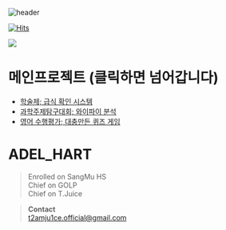 ![header](https://capsule-render.vercel.app/api?&type=waving&color=0:E8CBC0,100:636FA4&text=welcome%20To%20Adel%20Hart%20PAGE&fontColor=FFFF&animation=twinkling&fontSize=30)  
  
  
[![Hits](https://hits.seeyoufarm.com/api/count/incr/badge.svg?url=https%3A%2F%2Fgithub.com%2FAdel-Hart&count_bg=%23C8B83D&title_bg=%23555555&icon=&icon_color=%23E7E7E7&title=Views&edge_flat=false)](https://hits.seeyoufarm.com)
  
  
<img src="https://media.tenor.com/OEQ8NOhu2nwAAAAi/mind-blown-mind-explosion.gif">  


**메인프로젝트 (클릭하면 넘어갑니다)**  
===============  
- [학술제; 급식 확인 시스템](https://github.com/Adel-Hart/HakSulZae)  
- [과학주제탐구대회; 와이파이 분석](https://github.com/Adel-Hart/gwatamCompetition)
- [영어 수행평가; 대충만든 퀴즈 게임](https://github.com/Adel-Hart/English_Quiz_GAME)


ADEL_HART
==========
>Enrolled on SangMu HS  
>Chief on GOLP  
>Chief on T.Juice  
  
  
>**Contact**  
>t2amju1ce.official@gmail.com  
